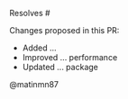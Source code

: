 Resolves #

Changes proposed in this PR:

- Added ...
- Improved ... performance
- Updated ... package

@matinmn87
